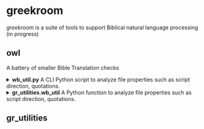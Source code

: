 # greekroom  

_greekroom_ is a suite of tools to support Biblical natural language processing (in progress)

<!--
[![image alt >](http://img.shields.io/pypi/v/greekroom.svg)](https://pypi.python.org/pypi/greekroom/)

### Installation (stubs only, in early development, not ready for regular users yet)

```bash
pip install greekroom
```
or
```bash
git clone https://github.com/BibleNLP/greek-room.git
```
-->


## owl 
A battery of smaller Bible Translation checks

<details>
<summary> <b>wb_util.py</b>
A CLI Python script to analyze file properties such as script direction, quotations.</summary>

<code>
usage: wb_util.py [-h] [-i INPUT_FILENAME] [-s INPUT_STRING] [-j JSON_OUT_FILENAME] [-o HTML_OUT_FILENAME] [--lang_code LANG_CODE] [--lang_name LANG_NAME]

options:
  -h, --help            show this help message and exit
  -i INPUT_FILENAME, --input_filename INPUT_FILENAME
  -s INPUT_STRING, --input_string INPUT_STRING
  -j JSON_OUT_FILENAME, --json_out_filename JSON_OUT_FILENAME
  -o HTML_OUT_FILENAME, --html_out_filename HTML_OUT_FILENAME
  --lang_code LANG_CODE
  --lang_name LANG_NAME
</code>
Sample calls
<code>
wb_util.py -h
wb_util.py -s """She asked: “Whatʼs a ‘PyPi’?”\nHe replied: “I don't know.”\n""" -j test.json
cat test.json
</code>
</details>

<details>
<summary> <b>gr_utilities.wb_util</b>
A Python function to analyze file properties such as script direction, quotations.</summary>
```python 
import json
from gr_utilities import wb_util

# Apply script to string
text = """She asked: “Whatʼs a ‘PyPi’?”\nHe replied: “I don't know.”\n"""
result_dict = wb_util.script_punct(None, text, "eng", "English")
print(result_dict)

# Apply script to file content
# Write text to file
filename = "test.txt"
with open(filename, "w") as f_out:
    f_out.write(text)
# Apply script
result_dict2 = wb_util.script_punct(filename)
# Print result as JSON string
print(json.dumps(result_dict2))
# Write result to HTML file
html_output = "test.html"
with open(html_output, "w") as f_html:
    wb_util.print_to_html(result_dict2, f_html)
</code>
</details>

## gr_utilities

